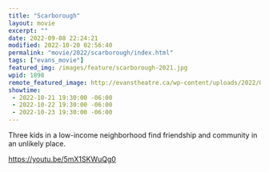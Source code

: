 ```yaml
---
title: "Scarborough"
layout: movie
excerpt: ""
date: 2022-09-08 22:24:21
modified: 2022-10-20 02:56:40
permalink: "movie/2022/scarborough/index.html"
tags: ["evans_movie"]
featured_img: /images/feature/scarborough-2021.jpg
wpid: 1898
remote_featured_image: http://evanstheatre.ca/wp-content/uploads/2022/09/scarborough-2021.jpg
showtime: 
 - 2022-10-21 19:30:00 -06:00
 - 2022-10-22 19:30:00 -06:00
 - 2022-10-23 19:30:00 -06:00
---
```




Three kids in a low-income neighborhood find friendship and community in an unlikely place.

https://youtu.be/5mX1SKWuQg0